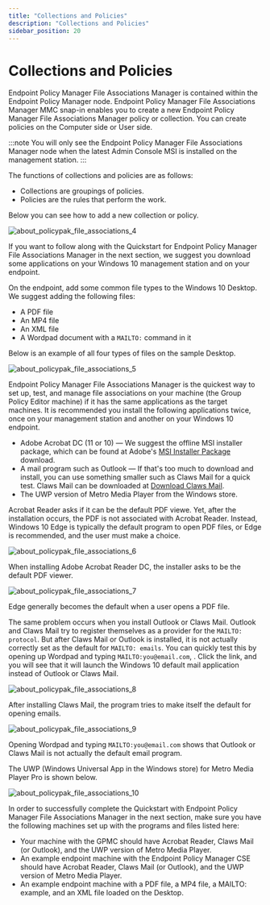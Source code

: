 ```yaml
---
title: "Collections and Policies"
description: "Collections and Policies"
sidebar_position: 20
---
```


# Collections and Policies

Endpoint Policy Manager File Associations Manager is contained within the Endpoint Policy Manager
node. Endpoint Policy Manager File Associations Manager MMC snap-in enables you to create a new
Endpoint Policy Manager File Associations Manager policy or collection. You can create policies on
the Computer side or User side.

:::note
You will only see the Endpoint Policy Manager File Associations Manager node when the
latest Admin Console MSI is installed on the management station.
:::


The functions of collections and policies are as follows:

- Collections are groupings of policies.
- Policies are the rules that perform the work.

Below you can see how to add a new collection or policy.

![about_policypak_file_associations_4](/images/endpointpolicymanager/fileassociations/collections/about_endpointpolicymanager_file_associations_4.webp)

If you want to follow along with the Quickstart for Endpoint Policy Manager File Associations
Manager in the next section, we suggest you download some applications on your Windows 10 management
station and on your endpoint.

On the endpoint, add some common file types to the Windows 10 Desktop. We suggest adding the
following files:

- A PDF file
- An MP4 file
- An XML file
- A Wordpad document with a `MAILTO:` command in it

Below is an example of all four types of files on the sample Desktop.

![about_policypak_file_associations_5](/images/endpointpolicymanager/fileassociations/collections/about_endpointpolicymanager_file_associations_5.webp)

Endpoint Policy Manager File Associations Manager is the quickest way to set up, test, and manage
file associations on your machine (the Group Policy Editor machine) if it has the same applications
as the target machines. It is recommended you install the following applications twice, once on your
management station and another on your Windows 10 endpoint.

- Adobe Acrobat DC (11 or 10) — We suggest the offline MSI installer package, which can be found at
  Adobe's [MSI Installer Package](https://get.adobe.com/reader/enterprise/) download.
- A mail program such as Outlook — If that's too much to download and install, you can use something
  smaller such as Claws Mail for a quick test. Claws Mail can be downloaded at
  [Download Claws Mail](http://www.claws-mail.org/win32/).
- The UWP version of Metro Media Player from the Windows store.

Acrobat Reader asks if it can be the default PDF viewe. Yet, after the installation occurs, the PDF
is not associated with Acrobat Reader. Instead, Windows 10 Edge is typically the default program to
open PDF files, or Edge is recommended, and the user must make a choice.

![about_policypak_file_associations_6](/images/endpointpolicymanager/fileassociations/collections/about_endpointpolicymanager_file_associations_6.webp)

When installing Adobe Acrobat Reader DC, the installer asks to be the default PDF viewer.

![about_policypak_file_associations_7](/images/endpointpolicymanager/fileassociations/collections/about_endpointpolicymanager_file_associations_7.webp)

Edge generally becomes the default when a user opens a PDF file.

The same problem occurs when you install Outlook or Claws Mail. Outlook and Claws Mail try to
register themselves as a provider for the `MAILTO: protocol`. But after Claws Mail or Outlook is
installed, it is not actually correctly set as the default for `MAILTO: emails`. You can quickly
test this by opening up Wordpad and typing `MAILTO:you@email.com`, . Click the link, and you will
see that it will launch the Windows 10 default mail application instead of Outlook or Claws Mail.

![about_policypak_file_associations_8](/images/endpointpolicymanager/fileassociations/collections/about_endpointpolicymanager_file_associations_8.webp)

After installing Claws Mail, the program tries to make itself the default for opening emails.

![about_policypak_file_associations_9](/images/endpointpolicymanager/fileassociations/collections/about_endpointpolicymanager_file_associations_9.webp)

Opening Wordpad and typing `MAILTO:you@email.com` shows that Outlook or Claws Mail is not actually
the default email program.

The UWP (Windows Universal App in the Windows store) for Metro Media Player Pro is shown below.

![about_policypak_file_associations_10](/images/endpointpolicymanager/fileassociations/collections/about_endpointpolicymanager_file_associations_10.webp)

In order to successfully complete the Quickstart with Endpoint Policy Manager File Associations
Manager in the next section, make sure you have the following machines set up with the programs and
files listed here:

- Your machine with the GPMC should have Acrobat Reader, Claws Mail (or Outlook), and the UWP
  version of Metro Media Player.
- An example endpoint machine with the Endpoint Policy Manager CSE should have Acrobat Reader, Claws
  Mail (or Outlook), and the UWP version of Metro Media Player.
- An example endpoint machine with a PDF file, a MP4 file, a MAILTO: example, and an XML file loaded
  on the Desktop.
